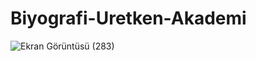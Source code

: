 # Biyografi-Uretken-Akademi
![Ekran Görüntüsü (283)](https://github.com/G-EzgiKY/Biyografi-Uretken-Akademi/assets/131214399/3c58d6ad-718a-4582-8460-c48b3cb4f2dd)
